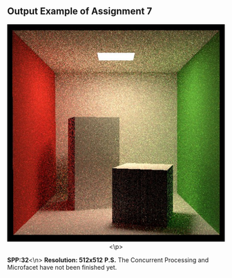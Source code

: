## Output Example of Assignment 7

<p align="center">
  <img src="https://github.com/Mistral-Twirl/GAMES101-Assignments/blob/main/Assignment7/build/binary_PT.jpg">
 <\p>
   
<n>**SPP:32**<\n>
**Resolution: 512x512**
**P.S.** The Concurrent Processing and Microfacet have not been finished yet.
